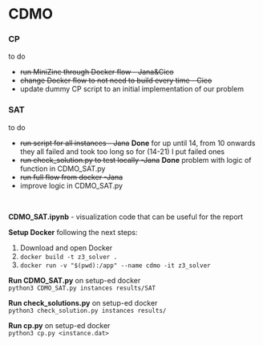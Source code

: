 # CDMO

### CP
to do 
- ~~run MiniZinc through Docker flow - Jana&Cico~~
- ~~change Docker flow to not need to build every time - Cico~~
- update dummy CP script to an initial implementation of our problem

### SAT

to do
- ~~run script for all instances - Jana~~
**Done** for up until 14, from 10 onwards they all failed and took too long so for (14-21) I put failed ones
- ~~run check_solution.py to test locally -Jana~~ 
**Done** problem with logic of function in CDMO_SAT.py
- ~~run full flow from docker -Jana~~
- improve logic in CDMO_SAT.py
<br>

**CDMO_SAT.ipynb** - visualization code that can be useful for the report 
 
**Setup Docker** following the next steps: <br/> 
1. Download and open Docker
2. `docker build -t z3_solver .`
3. `docker run -v "$(pwd):/app" --name cdmo -it z3_solver`

**Run CDMO_SAT.py** on setup-ed docker <br/>
`python3 CDMO_SAT.py instances results/SAT`

**Run check_solutions.py** on setup-ed docker <br/>
`python3 check_solution.py instances results/`

**Run cp.py** on setup-ed docker <br/>
`python3 cp.py <instance.dat>`

